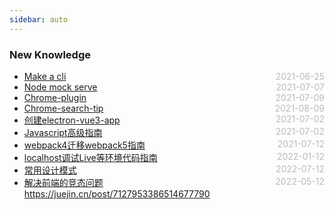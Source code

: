 ```yaml
---
sidebar: auto
---
```


### New Knowledge
* [Make a cli](./make-self-cli)  <span style="color:#bbb; float:right">2021-06-25</span>
* [Node mock serve](./node-mock-serve)  <span style="color:#bbb; float:right">2021-07-07</span>
* [Chrome-plugin](./chrome-plugin)  <span style="color:#bbb; float:right">2021-07-09</span>
* [Chrome-search-tip](./chrome-search)  <span style="color:#bbb; float:right">2021-08-09</span>
* [创建electron-vue3-app](./electron-vue)  <span style="color:#bbb; float:right">2021-07-02</span>
* [Javascript高级指南](./javascript-tools)  <span style="color:#bbb; float:right">2021-07-02</span>
* [webpack4迁移webpack5指南](./webpack-four-to-five)  <span style="color:#bbb; float:right">2021-07-12</span>
* [localhost调试Live等环境代码指南](./live-code-debug)  <span style="color:#bbb; float:right">2022-01-12</span>
* [常用设计模式](./design-mode)  <span style="color:#bbb; float:right">2022-07-12</span>
* [解决前端的竞态问题](./live-code-debug)  <span style="color:#bbb; float:right">2022-05-12</span>
https://juejin.cn/post/7127953386514677790

